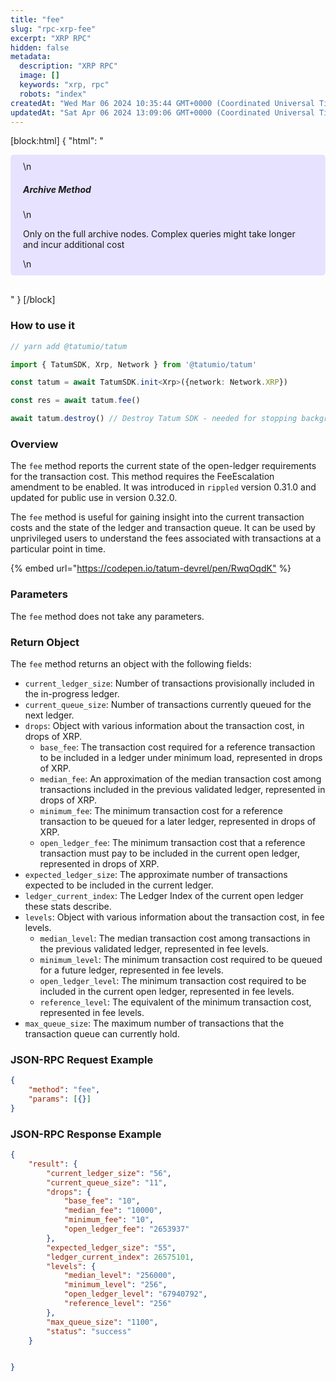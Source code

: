 ```yaml
---
title: "fee"
slug: "rpc-xrp-fee"
excerpt: "XRP RPC"
hidden: false
metadata: 
  description: "XRP RPC"
  image: []
  keywords: "xrp, rpc"
  robots: "index"
createdAt: "Wed Mar 06 2024 10:35:44 GMT+0000 (Coordinated Universal Time)"
updatedAt: "Sat Apr 06 2024 13:09:06 GMT+0000 (Coordinated Universal Time)"
---
```

[block:html]
{
  "html": "<div style="padding: 10px 20px; border-radius: 5px; background-color: #e6e2ff; margin: 0 0 30px 0;">\n  <h5>Archive Method</h5>\n  <p>Only on the full archive nodes. Complex queries might take longer and incur additional cost</p>\n</div>"
}
[/block]


### How to use it

```typescript
// yarn add @tatumio/tatum

import { TatumSDK, Xrp, Network } from '@tatumio/tatum'

const tatum = await TatumSDK.init<Xrp>({network: Network.XRP})

const res = await tatum.fee()

await tatum.destroy() // Destroy Tatum SDK - needed for stopping background jobs
```

### Overview

The `fee` method reports the current state of the open-ledger requirements for the transaction cost. This method requires the FeeEscalation amendment to be enabled. It was introduced in `rippled` version 0.31.0 and updated for public use in version 0.32.0.

The `fee` method is useful for gaining insight into the current transaction costs and the state of the ledger and transaction queue. It can be used by unprivileged users to understand the fees associated with transactions at a particular point in time.

{% embed url="<https://codepen.io/tatum-devrel/pen/RwqOqdK"> %}

### Parameters

The `fee` method does not take any parameters.

### Return Object

The `fee` method returns an object with the following fields:

- `current_ledger_size`: Number of transactions provisionally included in the in-progress ledger.
- `current_queue_size`: Number of transactions currently queued for the next ledger.
- `drops`: Object with various information about the transaction cost, in drops of XRP.
  - `base_fee`: The transaction cost required for a reference transaction to be included in a ledger under minimum load, represented in drops of XRP.
  - `median_fee`: An approximation of the median transaction cost among transactions included in the previous validated ledger, represented in drops of XRP.
  - `minimum_fee`: The minimum transaction cost for a reference transaction to be queued for a later ledger, represented in drops of XRP.
  - `open_ledger_fee`: The minimum transaction cost that a reference transaction must pay to be included in the current open ledger, represented in drops of XRP.
- `expected_ledger_size`: The approximate number of transactions expected to be included in the current ledger.
- `ledger_current_index`: The Ledger Index of the current open ledger these stats describe.
- `levels`: Object with various information about the transaction cost, in fee levels.
  - `median_level`: The median transaction cost among transactions in the previous validated ledger, represented in fee levels.
  - `minimum_level`: The minimum transaction cost required to be queued for a future ledger, represented in fee levels.
  - `open_ledger_level`: The minimum transaction cost required to be included in the current open ledger, represented in fee levels.
  - `reference_level`: The equivalent of the minimum transaction cost, represented in fee levels.
- `max_queue_size`: The maximum number of transactions that the transaction queue can currently hold.

### JSON-RPC Request Example

```json
{
    "method": "fee",
    "params": [{}]
}
```

### JSON-RPC Response Example

```json
{
    "result": {
        "current_ledger_size": "56",
        "current_queue_size": "11",
        "drops": {
            "base_fee": "10",
            "median_fee": "10000",
            "minimum_fee": "10",
            "open_ledger_fee": "2653937"
        },
        "expected_ledger_size": "55",
        "ledger_current_index": 26575101,
        "levels": {
            "median_level": "256000",
            "minimum_level": "256",
            "open_ledger_level": "67940792",
            "reference_level": "256"
        },
        "max_queue_size": "1100",
        "status": "success"
    }


}
```
